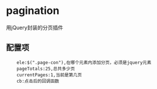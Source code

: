 # pagination
用jQuery封装的分页插件
## 配置项
        ele:$(".page-con"),在哪个元素内添加分页，必须是jquery元素
        pageTotals:25,总共多少页
        currentPages:1,当前是第几页
        cb:点击后的回调函数

